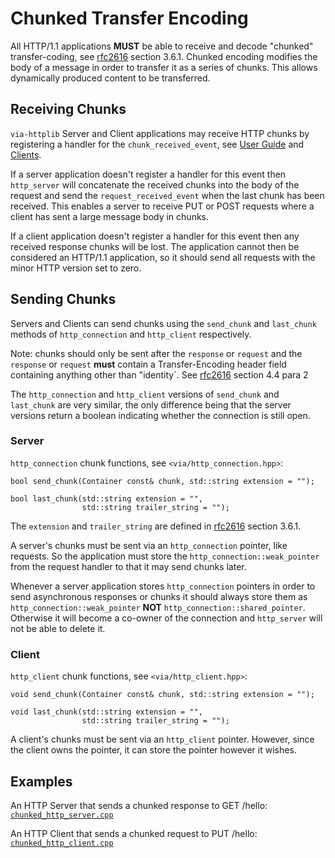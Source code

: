 # Chunked Transfer Encoding #

All HTTP/1.1 applications **MUST** be able to receive and decode "chunked"
transfer-coding, see [rfc2616](http://www.w3.org/Protocols/rfc2616/rfc2616.html)
section 3.6.1. Chunked encoding modifies the body of a message in order to transfer
it as a series of chunks. This allows dynamically produced content to be transferred.

## Receiving Chunks ##

`via-httplib` Server and Client applications may receive HTTP chunks by registering
a handler for the `chunk_received_event`, see [User Guide](USE.md) and
[Clients](CLIENT.md).

If a server application doesn't register a handler for this event then `http_server` will concatenate the received chunks into the body of the request and send the
`request_received_event` when the last chunk has been received.
This enables a server to receive PUT or POST requests where a client has sent a
large message body in chunks.

If a client application doesn't register a handler for this event then any
received response chunks will be lost. The application cannot then be considered
an HTTP/1.1 application, so it should send all requests with the minor HTTP version
set to zero.

## Sending Chunks ##

Servers and Clients can send chunks using the `send_chunk` and `last_chunk` methods
of `http_connection` and `http_client` respectively.

Note: chunks should only be sent after the `response` or `request` and
the `response` or `request` **must** contain a Transfer-Encoding header field
containing anything other than "identity`.
See [rfc2616](http://www.w3.org/Protocols/rfc2616/rfc2616.html) section 4.4 para 2

The `http_connection` and `http_client` versions of `send_chunk` and `last_chunk`
are very similar, the only difference being that the server versions return a
boolean indicating whether the connection is still open.  

### Server ###

`http_connection` chunk functions, see `<via/http_connection.hpp>`:

    bool send_chunk(Container const& chunk, std::string extension = "");

    bool last_chunk(std::string extension = "",
                    std::string trailer_string = "");

The `extension` and `trailer_string` are defined in
[rfc2616](http://www.w3.org/Protocols/rfc2616/rfc2616.html) section 3.6.1.

A server's chunks must be sent via an `http_connection` pointer, like requests.
So the application must store the `http_connection::weak_pointer` from the
request handler to that it may send chunks later.

Whenever a server application stores `http_connection` pointers in order to send
asynchronous responses or chunks it should always store them as
`http_connection::weak_pointer` **NOT** `http_connection::shared_pointer`.
Otherwise it will become a co-owner of the connection and `http_server` will not
be able to delete it.

### Client ###

`http_client` chunk functions, see `<via/http_client.hpp>`:

    void send_chunk(Container const& chunk, std::string extension = "");

    void last_chunk(std::string extension = "",
                    std::string trailer_string = "");

A client's chunks must be sent via an `http_client` pointer.
However, since the client owns the pointer, it can store the pointer however it wishes.

## Examples ##

An HTTP Server that sends a chunked response to GET /hello:
[`chunked_http_server.cpp`](examples/server/chunked_http_server.cpp)

An HTTP Client that sends a chunked request to PUT /hello:
[`chunked_http_client.cpp`](examples/client/chunked_http_client.cpp)